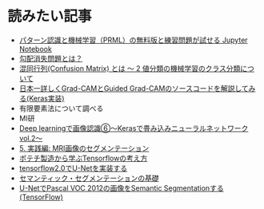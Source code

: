 # 読みたい記事
- [パターン認識と機械学習（PRML）の無料版と練習問題が試せる Jupyter Notebook](https://note.com/sangmin/n/n8ccacd35b9b1)
- [勾配消失問題とは？](http://marupeke296.com/IKDADV_DL_No6_vanishing_grad_prob.html)
- [混同行列(Confusion Matrix) とは 〜 2 値分類の機械学習のクラス分類について](https://qiita.com/TsutomuNakamura/items/a1a6a02cb9bb0dcbb37f#:~:text=%E3%81%93%E3%81%93%E3%81%A7%E3%81%84%E3%81%86%E6%B7%B7%E5%90%8C%E8%A1%8C%E5%88%97,%E6%8C%87%E6%A8%99%E3%81%A8%E3%81%97%E3%81%A6%E4%BD%BF%E3%82%8F%E3%82%8C%E3%81%BE%E3%81%99%E3%80%82)
- [日本一詳しくGrad-CAMとGuided Grad-CAMのソースコードを解説してみる(Keras実装)](https://qiita.com/kinziro/items/69f996065b4a658c42e8)
- 有限要素法について調べる
- MI研
- [Deep learningで画像認識⑥〜Kerasで畳み込みニューラルネットワーク vol.2〜](https://lp-tech.net/articles/KVMVb)
- [5. 実践編: MRI画像のセグメンテーション
](https://japan-medical-ai.github.io/medical-ai-course-materials/notebooks/05_Image_Segmentation.html)
- [ポテチ製造から学ぶTensorflowの考え方](https://qiita.com/hiroyuki827/items/509c2ac7735c8c16ad45)
- [tensorflow2.0でU-Netを実装する](https://qiita.com/hiro871_/items/871c76bf65b76ebe1dd0)
- [セマンティック・セグメンテーションの基礎](https://jp.mathworks.com/content/dam/mathworks/mathworks-dot-com/company/events/webinar-cta/2459280_Basics_of_semantic_segmentation.pdf)
- [U-NetでPascal VOC 2012の画像をSemantic Segmentationする (TensorFlow)](https://qiita.com/tktktks10/items/0f551aea27d2f62ef708)